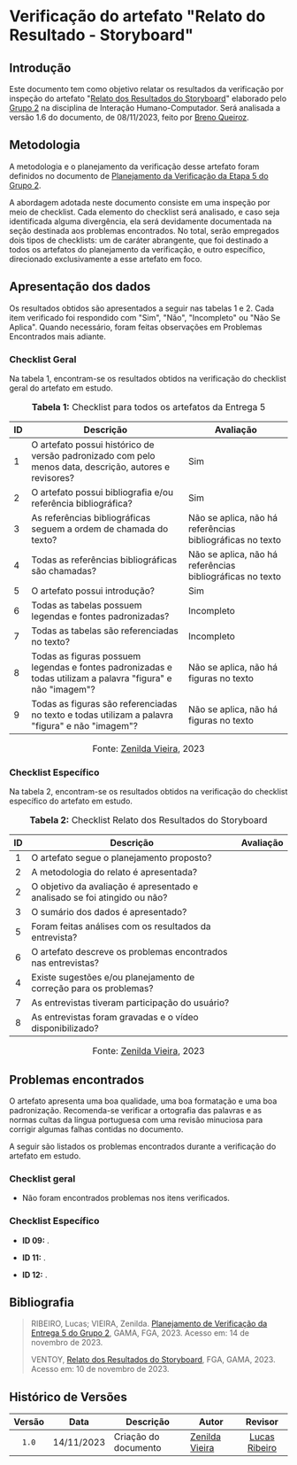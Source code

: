 # Verificação do artefato "Relato do Resultado - Storyboard"

## Introdução

Este documento tem como objetivo relatar os resultados da verificação por inspeção do artefato "[Relato dos Resultados do Storyboard](https://interacao-humano-computador.github.io/2023.2-Ventoy/DAD/nivel1/storyboard/relatoDosResultados/)" elaborado pelo [Grupo 2](https://interacao-humano-computador.github.io/2023.2-Ventoy/) na disciplina de Interação Humano-Computador. Será analisada a versão 1.6 do documento, de 08/11/2023, feito por [Breno Queiroz](https://github.com/brenob6).

## Metodologia

A metodologia e o planejamento da verificação desse artefato foram definidos no documento de [Planejamento da Verificação da Etapa 5 do Grupo 2](https://github.com/Interacao-Humano-Computador/2023.2-NotaLegal/blob/main/docs/verificacao/Grupo%202/Entrega%205/planejamento-verificacao.md).

A abordagem adotada neste documento consiste em uma inspeção por meio de checklist. Cada elemento do checklist será analisado, e caso seja identificada alguma divergência, ela será devidamente documentada na seção destinada aos problemas encontrados. No total, serão empregados dois tipos de checklists: um de caráter abrangente, que foi destinado a todos os artefatos do planejamento da verificação, e outro específico, direcionado exclusivamente a esse artefato em foco.

## Apresentação dos dados

Os resultados obtidos são apresentados a seguir nas tabelas 1 e 2. Cada item verificado foi respondido com "Sim", "Não", "Incompleto" ou "Não Se Aplica". Quando necessário, foram feitas observações em Problemas Encontrados mais adiante.

### Checklist Geral

Na tabela 1, encontram-se os resultados obtidos na verificação do checklist geral do artefato em estudo.

<div align="center">
<font size="3"><p style="text-align: center"><b>Tabela 1:</b> Checklist para todos os artefatos da Entrega 5</p></font>

<table>
  <thead>
    <tr>
      <th>ID</th>
      <th>Descrição</th>
      <th>Avaliação</th>
    </tr>
  </thead>
  <tbody>
    <tr>
      <td>1</td>
      <td>O artefato possui histórico de versão padronizado com pelo menos data, descrição, autores e revisores?</td>
      <td>Sim</td>
    </tr>
    <tr>
      <td>2</td>
      <td>O artefato possui bibliografia e/ou referência bibliográfica?</td>
      <td>Sim</td>
    </tr>
    <tr>
      <td>3</td>
      <td>As referências bibliográficas seguem a ordem de chamada do texto?</td>
      <td>Não se aplica, não há referências bibliográficas no texto</td>
    </tr>
    <tr>
      <td>4</td>
      <td>Todas as referências bibliográficas são chamadas?</td>
      <td>Não se aplica, não há referências bibliográficas no texto</td>
    </tr>
    <tr>
      <td>5</td>
      <td>O artefato possui introdução?</td>
      <td>Sim</td>
    </tr>
    <tr>
      <td>6</td>
      <td>Todas as tabelas possuem legendas e fontes padronizadas?</td>
      <td>Incompleto</td>
    </tr>
    <tr>
      <td>7</td>
      <td>Todas as tabelas são referenciadas no texto?</td>
      <td>Incompleto</td>
    </tr>
    <tr>
      <td>8</td>
      <td>Todas as figuras possuem legendas e fontes padronizadas e todas utilizam a palavra "figura" e não "imagem"?</td>
      <td>Não se aplica, não há figuras no texto</td>
    </tr>
    <tr>
      <td>9</td>
      <td>Todas as figuras são referenciadas no texto e todas utilizam a palavra "figura" e não "imagem"?</td>
      <td>Não se aplica, não há figuras no texto</td>
    </tr>
  </tbody>
</table>

<font size="3"><p style="text-align: center">Fonte: <a href="https://github.com/zenildavieira">Zenilda Vieira</a>, 2023</p></font>
</div>

### Checklist Específico

Na tabela 2, encontram-se os resultados obtidos na verificação do checklist específico do artefato em estudo.

<div align="center">
<font size="3"><p style="text-align: center"><b>Tabela 2:</b> Checklist Relato dos Resultados do Storyboard</p></font>

<table>
  <thead>
    <tr>
      <th align="center">ID</th>
      <th align="center">Descrição</th>
      <th align="center">Avaliação</th>
    </tr>
  </thead>
  <tbody>
    <tr>
      <td align="center">1</td>
      <td>O artefato segue o planejamento proposto?</td>
      <td align="center"></td>
    </tr>
    <tr>
      <td align="center">2</td>
      <td>A metodologia do relato é apresentada?</td>
      <td align="center"></td>
    </tr>
    <tr>
      <td align="center">2</td>
      <td>O objetivo da avaliação é apresentado e analisado se foi atingido ou não?</td>
      <td align="center"></td>
    </tr>
    <tr>
      <td align="center">3</td>
      <td>O sumário dos dados é apresentado?</td>
      <td align="center"></td>
    </tr>
    <tr>
      <td align="center">5</td>
      <td>Foram feitas análises com os resultados da entrevista?</td>
      <td align="center"></td>
    </tr>
    <tr>
      <td align="center">6</td>
      <td>O artefato descreve os problemas encontrados nas entrevistas?</td>
      <td align="center"></td>
    </tr>
    <tr>
      <td align="center">4</td>
      <td>Existe sugestões e/ou planejamento de correção para os problemas?</td>
      <td align="center"></td>
    </tr>
    <tr>
      <td align="center">7</td>
      <td>As entrevistas tiveram participação do usuário?</td>
      <td align="center"></td>
    </tr>
    <tr>
      <td align="center">8</td>
      <td>As entrevistas foram gravadas e o vídeo disponibilizado?</td>
      <td align="center"></td>
    </tr>
  </tbody>
</table>

<font size="3"><p style="text-align: center">Fonte: <a href="https://github.com/zenildavieira">Zenilda Vieira</a>, 2023</p></font>
</div>

## Problemas encontrados

O artefato apresenta uma boa qualidade, uma boa formatação e uma boa padronização. Recomenda-se verificar a ortografia das palavras e as normas cultas da língua portuguesa com uma revisão minuciosa para corrigir algumas falhas contidas no documento.

A seguir são listados os problemas encontrados durante a verificação do artefato em estudo.

### Checklist geral

- Não foram encontrados problemas nos itens verificados.

### Checklist Específico

- **ID 09:** .

- **ID 11:** .

- **ID 12:** .

## Bibliografia
>
> RIBEIRO, Lucas; VIEIRA, Zenilda. [Planejamento de Verificação da Entrega 5 do Grupo 2](https://github.com/Interacao-Humano-Computador/2023.2-NotaLegal/blob/main/docs/verificacao/Grupo%202/Entrega%205/planejamento-verificacao.md), GAMA, FGA, 2023. Acesso em: 14 de novembro de 2023.
>
> VENTOY, [Relato dos Resultados do Storyboard](https://interacao-humano-computador.github.io/2023.2-Ventoy/DAD/nivel1/storyboard/relatoDosResultados/), FGA, GAMA, 2023. Acesso em: 10 de novembro de 2023.

## Histórico de Versões

| Versão | Data   | Descrição     | Autor     |  Revisor        |
| :----: | ------ | ------------- | --------- | :-------------: |
| `1.0`  | 14/11/2023 | Criação do documento  | [Zenilda Vieira](https://github.com/zenildavieira)| [Lucas Ribeiro](https://github.com/lucassouzs) |